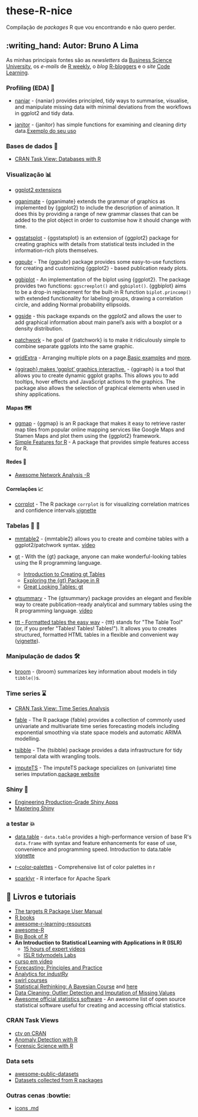 # these-R-nice
Compilação de *packages* R que vou encontrando e não quero perder.

:writing\_hand: Autor: Bruno A Lima
----------------------

As minhas principais fontes são as *newsletters* da [Business Science University](https://university.business-science.io/), os *e-mails* de [R weekly](https://rweekly.org/), o *blog* [R-bloggers](https://www.r-bloggers.com/) e o *site* [Code Learning](https://www.222222.best/).

### Profiling (EDA) :eyes:

- [naniar](https://github.com/njtierney/naniar) - {naniar} provides principled, tidy ways to summarise, visualise, and manipulate missing data with minimal deviations from the workflows in ggplot2 and tidy data.

- [janitor](https://github.com/sfirke/janitor) - {janitor} has simple functions for examining and cleaning dirty data.[Exemplo do seu uso](https://garthtarr.github.io/meatR/janitor.html)

### Bases de dados :bank:

- [CRAN Task View: Databases with R](https://github.com/terrytangyuan/ctv-databases)

### Visualização :bar_chart:

- [ggplot2 extensions](https://exts.ggplot2.tidyverse.org/gallery/)

- [gganimate](https://gganimate.com/) - {gganimate} extends the grammar of graphics as implemented by {ggplot2} to include the description of animation. It does this by providing a range of new grammar classes that can be added to the plot object in order to customise how it should change with time.

- [ggstatsplot](https://github.com/IndrajeetPatil/ggstatsplot) - {ggstatsplot} is an extension of {ggplot2} package for creating graphics with details from statistical tests included in the information-rich plots themselves.

- [ggpubr](https://github.com/kassambara/ggpubr) - The {ggpubr} package provides some easy-to-use functions for creating and customizing {ggplot2} - based publication ready plots.

- [ggbiplot](https://github.com/vqv/ggbiplot) - An implementation of the biplot using {ggplot2}. The package provides two functions: `ggscreeplot()` and `ggbiplot()`. {ggbiplot} aims to be a drop-in replacement for the built-in R function `biplot.princomp()` with extended functionality for labeling groups, drawing a correlation circle, and adding Normal probability ellipsoids.

- [ggside](https://github.com/jtlandis/ggside) - this package expands on the ggplot2 and  allows the user to add graphical information about main panel’s axis with a boxplot or a density distribution.

- [patchwork](https://patchwork.data-imaginist.com/) - he goal of {patchwork} is to make it ridiculously simple to combine separate ggplots into the same graphic.

- [gridExtra](https://www.r-bloggers.com/2011/04/extra-extra-get-your-gridextra/) - Arranging multiple plots on a page.[Basic examples](https://cran.r-project.org/web/packages/egg/vignettes/Ecosystem.html) and [more](https://www.r-graph-gallery.com/261-multiple-graphs-on-same-page.html).

- [{ggiraph} makes ‘ggplot’ graphics interactive.](https://github.com/davidgohel/ggiraph) - {ggiraph} is a tool that allows you to create dynamic ggplot graphs. This allows you to add tooltips, hover effects and JavaScript actions to the graphics. The package also allows the selection of graphical elements when used in shiny applications.

#### Mapas :world_map:

- [ggmap](https://github.com/dkahle/ggmap) - {ggmap} is an R package that makes it easy to retrieve raster map tiles from popular online mapping services like Google Maps and Stamen Maps and plot them using the {ggplot2} framework.
- [Simple Features for R](https://github.com/r-spatial/sf) - A package that provides simple features access for R.

#### Redes :goal_net:

- [Awesome Network Analysis -R](https://github.com/briatte/awesome-network-analysis#r)

#### Correlações :chart_with_upwards_trend:

- [corrplot]() - The R package `corrplot` is for visualizing correlation matrices and confidence intervals.[vignette](https://cran.r-project.org/web/packages/corrplot/vignettes/corrplot-intro.html)

### Tabelas :card_index: :ticket:

- [mmtable2](https://github.com/ianmoran11/mmtable2) - {mmtable2} allows you to create and combine tables with a ggplot2/patchwork syntax. [vídeo](https://www.youtube.com/watch?v=6FvStEghDdg)

- [gt](https://gt.rstudio.com/) - With the {gt} package, anyone can make wonderful-looking tables using the R programming language. 
    - [Introduction to Creating gt Tables](https://gt.rstudio.com/articles/intro-creating-gt-tables.html)
    - [Exploring the {gt} Package in R](https://towardsdatascience.com/exploring-the-gt-grammar-of-tables-package-in-r-7fff9d0b40cd)
    - [Great Looking Tables: gt](https://www.r-bloggers.com/2020/04/great-looking-tables-gt-v0-2/)
- [gtsummary](http://www.danieldsjoberg.com/gtsummary/) - The {gtsummary} package provides an elegant and flexible way to create publication-ready analytical and summary tables using the R programming language. [vídeo](https://www.youtube.com/watch?v=fjAMsGISyXw)
- [ttt - Formatted tables the easy way](https://github.com/benjaminrich/ttt) - {ttt} stands for "The Table Tool" (or, if you prefer "Tables! Tables! Tables!"). It allows you to creates structured, formatted HTML tables in a flexible and convenient way ([vignette](https://benjaminrich.github.io/ttt/vignettes/ttt-intro.html)).

### Manipulação de dados :hammer_and_wrench:

- [broom](https://github.com/tidymodels/broom) - {broom} summarizes key information about models in tidy `tibble()`s.

### Time series :hourglass:

- [CRAN Task View: Time Series Analysis](https://github.com/robjhyndman/ctv-TimeSeries)

- [fable](http://fable.tidyverts.org/) - The R package {fable} provides a collection of commonly used univariate and multivariate time series forecasting models including exponential smoothing via state space models and automatic ARIMA modelling. 

- [tsibble](https://tsibble.tidyverts.org/) - The {tsibble} package provides a data infrastructure for tidy temporal data with wrangling tools.
- [imputeTS](https://github.com/SteffenMoritz/imputeTS) - The imputeTS package specializes on (univariate) time series imputation.[package website](https://steffenmoritz.github.io/imputeTS/index.html)

### Shiny :iphone:

- [Engineering Production-Grade Shiny Apps](https://engineering-shiny.org/index.html)
- [Mastering Shiny](https://mastering-shiny.org/)

### a testar :boom:

- [data.table](https://github.com/Rdatatable/data.table) - `data.table` provides a high-performance version of base R's `data.frame` with syntax and feature enhancements for ease of use, convenience and programming speed. Introduction to data.table [vignette](https://cran.r-project.org/web/packages/data.table/vignettes/datatable-intro.html)

- [r-color-palettes](https://github.com/EmilHvitfeldt/r-color-palettes#blogposts-and-other-resources) - Comprehensive list of color palettes in r

- [sparklyr](https://github.com/sparklyr/sparklyr) - R interface for Apache Spark


:book: Livros e tutoriais
-------------------------
- [The targets R Package User Manual](https://books.ropensci.org/targets/)
- [R books](https://github.com/RomanTsegelskyi/rbooks)
- [awesome-r-learning-resources](https://github.com/iamericfletcher/awesome-r-learning-resources#readme)
- [awesome-R](https://github.com/qinwf/awesome-R)
- [Big Book of R](https://www.bigbookofr.com/)
- **An Introduction to Statistical Learning with Applications in R (ISLR)**
  - [15 hours of expert videos](https://www.r-bloggers.com/2014/09/in-depth-introduction-to-machine-learning-in-15-hours-of-expert-videos/)
  - [ISLR tidymodels Labs](https://emilhvitfeldt.github.io/ISLR-tidymodels-labs/index.html)
- [curso em video](https://www.cursoemvideo.com/cursos/)
- [Forecasting: Principles and Practice](https://otexts.com/fpp2/)
- [Analytics for industRy](https://garthtarr.github.io/meatR/index.html)
- [swirl courses](https://github.com/swirldev/swirl_courses)
- [Statistical Rethinking: A Bayesian Course](https://github.com/rmcelreath/stat_rethinking_2020) and [here](https://github.com/rmcelreath/rethinking)
- [Data Cleaning: Outlier Detection and Imputation of Missing Values](https://palomar.home.ece.ust.hk/MAFS6010R_lectures/slides_data_cleaning.html#1)
- [Awesome official statistics software](https://github.com/SNStatComp/awesome-official-statistics-software) - An awesome list of open source statistical software useful for creating and accessing official statistics.

### CRAN Task Views

- [ctv on CRAN](https://cran.r-project.org/web/views/)
- [Anomaly Detection with R](https://github.com/pridiltal/ctv-AnomalyDetection)
- [Forensic Science with R](https://github.com/sctyner/ctv-forsci)

### Data sets

- [awesome-public-datasets](https://github.com/awesomedata/awesome-public-datasets)
- [Datasets collected from R packages](https://github.com/selva86/datasets)

### Outras cenas :bowtie:

- [icons .md](https://gist.github.com/rxaviers/7360908) 